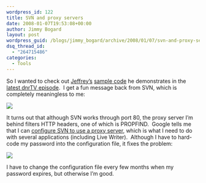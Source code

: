 ```yaml
---
wordpress_id: 122
title: SVN and proxy servers
date: 2008-01-07T19:53:08+00:00
author: Jimmy Bogard
layout: post
wordpress_guid: /blogs/jimmy_bogard/archive/2008/01/07/svn-and-proxy-servers.aspx
dsq_thread_id:
  - "264715486"
categories:
  - Tools
---
```

So I wanted to check out [Jeffrey&#8217;s](http://jeffreypalermo.com/) [sample code](http://palermo.googlecode.com/svn/aspnetmvc/trunk) he demonstrates in the [latest dnrTV episode](http://www.dnrtv.com/default.aspx?showNum=95).&nbsp; I get a fun message back from SVN, which is completely meaningless to me:

 ![](http://grabbagoftimg.s3.amazonaws.com/svn_proxy_error.PNG)

It turns out that although SVN works through port 80, the proxy server I&#8217;m behind filters HTTP headers, one of which is PROPFIND.&nbsp; Google tells me that I can [configure SVN to use a proxy server](http://subversion.tigris.org/faq.html#proxy), which is what I need to do with several applications (including Live Writer).&nbsp; Although I have to hard-code my password into the configuration file, it fixes the problem:

 ![](http://grabbagoftimg.s3.amazonaws.com/svn_proxy_good.PNG)

I have to change the configuration file every few months when my password expires, but otherwise I&#8217;m good.